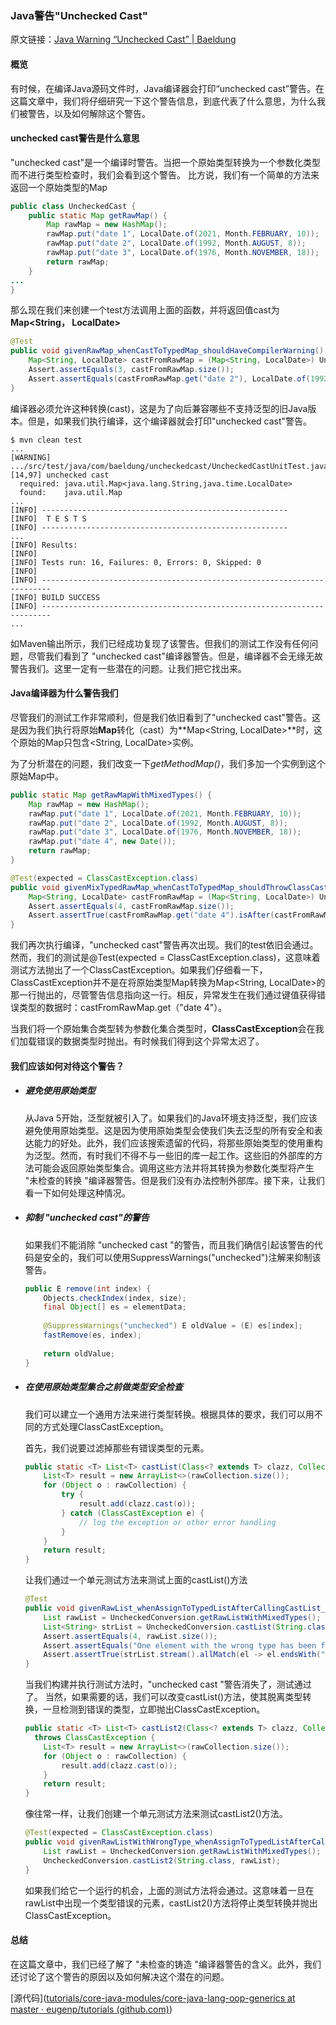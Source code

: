 ### Java警告"Unchecked Cast"

原文链接：[Java Warning “Unchecked Cast” | Baeldung](https://www.baeldung.com/java-warning-unchecked-cast)

#### 概览

有时候，在编译Java源码文件时，Java编译器会打印“unchecked cast”警告。在这篇文章中，我们将仔细研究一下这个警告信息，到底代表了什么意思，为什么我们被警告，以及如何解除这个警告。

#### unchecked cast警告是什么意思

"unchecked cast"是一个编译时警告。当把一个原始类型转换为一个参数化类型而不进行类型检查时，我们会看到这个警告。 比方说，我们有一个简单的方法来返回一个原始类型的Map

```java
public class UncheckedCast {
    public static Map getRawMap() {
        Map rawMap = new HashMap();
        rawMap.put("date 1", LocalDate.of(2021, Month.FEBRUARY, 10));
        rawMap.put("date 2", LocalDate.of(1992, Month.AUGUST, 8));
        rawMap.put("date 3", LocalDate.of(1976, Month.NOVEMBER, 18));
        return rawMap;
    }
...
}
```

那么现在我们来创建一个test方法调用上面的函数，并将返回值cast为**Map<String， LocalDate>**

```java
@Test
public void givenRawMap_whenCastToTypedMap_shouldHaveCompilerWarning() {
    Map<String, LocalDate> castFromRawMap = (Map<String, LocalDate>) UncheckedCast.getRawMap();
    Assert.assertEquals(3, castFromRawMap.size());
    Assert.assertEquals(castFromRawMap.get("date 2"), LocalDate.of(1992, Month.AUGUST, 8));
}
```

编译器必须允许这种转换(cast)，这是为了向后兼容哪些不支持泛型的旧Java版本。但是，如果我们执行编译，这个编译器就会打印"unchecked cast"警告。

```shell
$ mvn clean test
...
[WARNING] .../src/test/java/com/baeldung/uncheckedcast/UncheckedCastUnitTest.java:[14,97] unchecked cast
  required: java.util.Map<java.lang.String,java.time.LocalDate>
  found:    java.util.Map
...
[INFO] -------------------------------------------------------
[INFO]  T E S T S
[INFO] -------------------------------------------------------
...
[INFO] Results:
[INFO] 
[INFO] Tests run: 16, Failures: 0, Errors: 0, Skipped: 0
[INFO] 
[INFO] ------------------------------------------------------------------------
[INFO] BUILD SUCCESS
[INFO] ------------------------------------------------------------------------
...
```

如Maven输出所示，我们已经成功复现了该警告。但我们的测试工作没有任何问题，尽管我们看到了 "unchecked cast"编译器警告。但是，编译器不会无缘无故警告我们。这里一定有一些潜在的问题。让我们把它找出来。

#### Java编译器为什么警告我们

尽管我们的测试工作非常顺利，但是我们依旧看到了"unchecked cast"警告。这是因为我们执行将原始**Map**转化（cast）为**Map<String, LocalDate>**时，这个原始的Map只包含<String, LocalDate>实例。

为了分析潜在的问题，我们改变一下*getMethodMap()*，我们多加一个实例到这个原始Map中。

```java
public static Map getRawMapWithMixedTypes() {
    Map rawMap = new HashMap();
    rawMap.put("date 1", LocalDate.of(2021, Month.FEBRUARY, 10));
    rawMap.put("date 2", LocalDate.of(1992, Month.AUGUST, 8));
    rawMap.put("date 3", LocalDate.of(1976, Month.NOVEMBER, 18));
    rawMap.put("date 4", new Date());
    return rawMap;
}
```

```java
@Test(expected = ClassCastException.class)
public void givenMixTypedRawMap_whenCastToTypedMap_shouldThrowClassCastException() {
    Map<String, LocalDate> castFromRawMap = (Map<String, LocalDate>) UncheckedCast.getRawMapWithMixedTypes();
    Assert.assertEquals(4, castFromRawMap.size());
    Assert.assertTrue(castFromRawMap.get("date 4").isAfter(castFromRawMap.get("date 3")));
}
```

我们再次执行编译，"unchecked cast"警告再次出现。我们的test依旧会通过。然而，我们的测试是@Test(expected = ClassCastException.class)，这意味着测试方法抛出了一个ClassCastException。如果我们仔细看一下，ClassCastException并不是在将原始类型Map转换为Map<String, LocalDate>的那一行抛出的，尽管警告信息指向这一行。相反，异常发生在我们通过键值获得错误类型的数据时：castFromRawMap.get（"date 4"）。

当我们将一个原始集合类型转为参数化集合类型时，**ClassCastException**会在我们加载错误的数据类型时抛出。有时候我们得到这个异常太迟了。

#### 我们应该如何对待这个警告？

- ##### 避免使用原始类型

  从Java 5开始，泛型就被引入了。如果我们的Java环境支持泛型，我们应该避免使用原始类型。这是因为使用原始类型会使我们失去泛型的所有安全和表达能力的好处。此外，我们应该搜索遗留的代码，将那些原始类型的使用重构为泛型。然而，有时我们不得不与一些旧的库一起工作。这些旧的外部库的方法可能会返回原始类型集合。调用这些方法并将其转换为参数化类型将产生 "未检查的转换 "编译器警告。但是我们没有办法控制外部库。接下来，让我们看一下如何处理这种情况。


- ##### 抑制 "unchecked cast"的警告

  如果我们不能消除 "unchecked cast "的警告，而且我们确信引起该警告的代码是安全的，我们可以使用SuppressWarnings("unchecked")注解来抑制该警告。

  ```java
  public E remove(int index) {
      Objects.checkIndex(index, size);
      final Object[] es = elementData;
                                                                
      @SuppressWarnings("unchecked") E oldValue = (E) es[index];
      fastRemove(es, index);
                                                                
      return oldValue;
  }
  ```

- ##### 在使用原始类型集合之前做类型安全检查

  我们可以建立一个通用方法来进行类型转换。根据具体的要求，我们可以用不同的方式处理ClassCastException。

  首先，我们说要过滤掉那些有错误类型的元素。

  ```java
  public static <T> List<T> castList(Class<? extends T> clazz, Collection<?> rawCollection) {
      List<T> result = new ArrayList<>(rawCollection.size());
      for (Object o : rawCollection) {
          try {
              result.add(clazz.cast(o));
          } catch (ClassCastException e) {
              // log the exception or other error handling
          }
      }
      return result;
  }
  ```

  让我们通过一个单元测试方法来测试上面的castList()方法

  ```java
  @Test
  public void givenRawList_whenAssignToTypedListAfterCallingCastList_shouldOnlyHaveElementsWithExpectedType() {
      List rawList = UncheckedConversion.getRawListWithMixedTypes();
      List<String> strList = UncheckedConversion.castList(String.class, rawList);
      Assert.assertEquals(4, rawList.size());
      Assert.assertEquals("One element with the wrong type has been filtered out.", 3, strList.size());
      Assert.assertTrue(strList.stream().allMatch(el -> el.endsWith("String.")));
  }
  ```

  当我们构建并执行测试方法时，"unchecked cast "警告消失了，测试通过了。
  当然，如果需要的话，我们可以改变castList()方法，使其脱离类型转换，一旦检测到错误的类型，立即抛出ClassCastException。

  ```java
  public static <T> List<T> castList2(Class<? extends T> clazz, Collection<?> rawCollection) 
    throws ClassCastException {
      List<T> result = new ArrayList<>(rawCollection.size());
      for (Object o : rawCollection) {
          result.add(clazz.cast(o));
      }
      return result;
  }
  ```

  像往常一样，让我们创建一个单元测试方法来测试castList2()方法。

  ```java
  @Test(expected = ClassCastException.class)
  public void givenRawListWithWrongType_whenAssignToTypedListAfterCallingCastList2_shouldThrowException() {
      List rawList = UncheckedConversion.getRawListWithMixedTypes();
      UncheckedConversion.castList2(String.class, rawList);
  }
  ```

  如果我们给它一个运行的机会，上面的测试方法将会通过。这意味着一旦在rawList中出现一个类型错误的元素，castList2()方法将停止类型转换并抛出ClassCastException。

#### 总结

在这篇文章中，我们已经了解了 "未检查的铸造 "编译器警告的含义。此外，我们还讨论了这个警告的原因以及如何解决这个潜在的问题。

[源代码]([tutorials/core-java-modules/core-java-lang-oop-generics at master · eugenp/tutorials (github.com)](https://github.com/eugenp/tutorials/tree/master/core-java-modules/core-java-lang-oop-generics))

